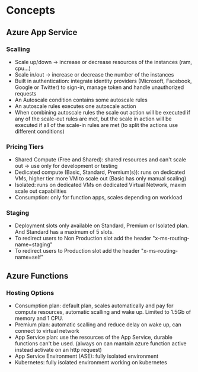 # Concepts

## Azure App Service
### Scalling
 - Scale up/down -> increase or decrease resources of the instances (ram, cpu...)
 - Scale in/out -> increase or decrease the number of the instances
 - Built in authentication: integrate identity providers (Microsoft, Facebook, Google or Twitter) to sign-in, manage token and handle unauthorized requests
 - An Autoscale condition contains some autoscale rules
 - An autoscale rules executes one autoscale action
 - When combining autoscale rules the scale out action will be executed if any of the scale-out rules are met, but the scale in  action will be executed if all of the scale-in rules are met (to split the actions use different conditions)

 ### Pricing Tiers
  - Shared Compute (Free and Shared): shared resources and can't scale out -> use only for development or testing
  - Dedicated compute (Basic, Standard, Premium(s)): runs on dedicated VMs, higher tier more VM to scale out (Basic has only manual scaling)
  - Isolated: runs on dedicated VMs on dedicated Virtual Network, maxim scale out capabilities
  - Consumption: only for function apps, scales depending on workload

### Staging
 - Deployment slots only available on Standard, Premium or Isolated plan. And Standard has a maximum of 5 slots.
 - To redirect users to Non Production slot add the header "x-ms-routing-name=staging"
 - To redirect users to Production slot add the header "x-ms-routing-name=self"

## Azure Functions

### Hosting Options
 - Consumption plan: default plan, scales automatically and pay for compute resources, automatic scalling and wake up. Limited to 1.5Gb of memory and 1 CPU.
 - Premium plan: automatic scalling and reduce delay on wake up, can connect to virtual network
 - App Service plan: use the resources of the App Service, durable functions can't be used. (always on can mantain azure function active instead activate on an http request)
 - App Service Environment (ASE): fully isolated environment
 - Kubernetes: fully isolated environment working on kubernetes
